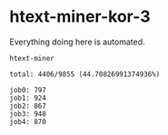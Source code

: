 # htext-miner-kor-3

Everything doing here is automated.

```
htext-miner

total: 4406/9855 (44.70826991374936%)

job0: 797
job1: 924
job2: 867
job3: 948
job4: 870
```